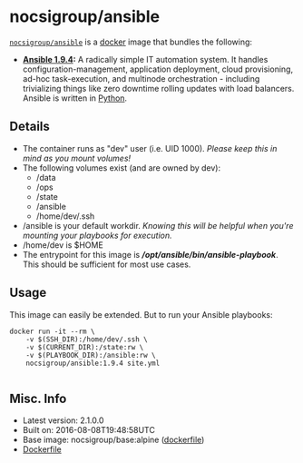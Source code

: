 # nocsigroup/ansible  

[`nocsigroup/ansible`][1] is a [docker][2] image that bundles the following:  
* **[Ansible 1.9.4][3]:** A radically simple IT automation system. It handles configuration-management, application deployment, cloud provisioning, ad-hoc task-execution, and multinode orchestration - including trivializing things like zero downtime rolling updates with load balancers. Ansible is written in [Python](https://www.python.org/).    

## Details
* The container runs as "dev" user (i.e. UID 1000). *Please keep this in mind as you mount volumes!* 
* The following volumes exist (and are owned by dev):  
  - /data
  - /ops
  - /state
  - /ansible
  - /home/dev/.ssh
* /ansible is your default workdir. *Knowing this will be helpful when you're mounting your playbooks for execution.*   
* /home/dev is $HOME
* The entrypoint for this image is ***/opt/ansible/bin/ansible-playbook***.  This should be sufficient for most use cases.

## Usage 
This image can easily be extended.  But to run your Ansible playbooks:

````
docker run -it --rm \
	-v $(SSH_DIR):/home/dev/.ssh \
	-v $(CURRENT_DIR):/state:rw \
	-v $(PLAYBOOK_DIR):/ansible:rw \
	nocsigroup/ansible:1.9.4 site.yml
		
````

## Misc. Info 
* Latest version: 2.1.0.0   
* Built on: 2016-08-08T19:48:58UTC   
* Base image: nocsigroup/base:alpine ([dockerfile][6])  
* [Dockerfile][7]

[1]: https://hub.docker.com/r/nocsigroup/ansible/   
[2]: https://docker.com 
[3]: http://www.ansible.com/home  
[4]: https://galaxy.ansible.com/list#/roles/464    
[5]: https://github.com/geerlingguy
[6]: https://github.com/nocsigroup/dockerfiles/blob/master/base/alpine
[7]: https://github.com/nocsigroup/dockerfiles/tree/master/ansible
